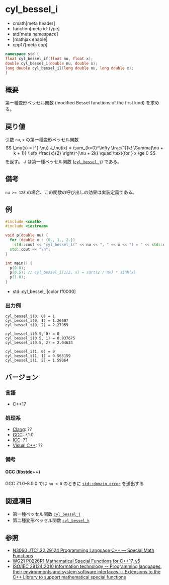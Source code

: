 # cyl_bessel_i
* cmath[meta header]
* function[meta id-type]
* std[meta namespace]
* [mathjax enable]
* cpp17[meta cpp]

```cpp
namespace std {
float cyl_bessel_if(float nu, float x);
double cyl_bessel_i(double nu, double x);
long double cyl_bessel_il(long double nu, long double x);
}
```

## 概要
第一種変形ベッセル関数 (modified Bessel functions of the first kind) を求める。


## 戻り値
引数 `nu`, `x` の第一種変形ベッセル関数
$$
I_\nu(x) = i^{-\nu} J_\nu(ix) = \sum_{k=0}^\infty \frac{1}{k! \Gamma(\nu + k + 1)} \left( \frac{x}{2} \right)^{\nu + 2k}
\quad \text{for } x \ge 0
$$
を返す。
$J$ は第一種ベッセル関数 ([`cyl_bessel_j`](cyl_bessel_j.md)) である。


## 備考
`nu >= 128` の場合、この関数の呼び出しの効果は実装定義である。


## 例
```cpp example
#include <cmath>
#include <iostream>

void p(double nu) {
  for (double x : {0., 1., 2.})
    std::cout << "cyl_bessel_i(" << nu << ", " << x << ") = " << std::cyl_bessel_i(nu, x) << "\n";
  std::cout << "\n";
}

int main() {
  p(0.0);
  p(0.5); // cyl_bessel_i(1/2, x) = sqrt(2 / πx) * sinh(x)
  p(1.0);
}
```
* std::cyl_bessel_i[color ff0000]

### 出力例
```
cyl_bessel_i(0, 0) = 1
cyl_bessel_i(0, 1) = 1.26607
cyl_bessel_i(0, 2) = 2.27959

cyl_bessel_i(0.5, 0) = 0
cyl_bessel_i(0.5, 1) = 0.937675
cyl_bessel_i(0.5, 2) = 2.04624

cyl_bessel_i(1, 0) = 0
cyl_bessel_i(1, 1) = 0.565159
cyl_bessel_i(1, 2) = 1.59064

```


## バージョン
### 言語
- C++17

### 処理系
- [Clang](/implementation.md#clang): ??
- [GCC](/implementation.md#gcc): 7.1.0
- [ICC](/implementation.md#icc): ??
- [Visual C++](/implementation.md#visual_cpp): ??


### 備考
#### GCC (libstdc++)
GCC 7.1.0–8.0.0 では `nu < 0` のときに [`std::domain_error`](/reference/stdexcept.md) を送出する


## 関連項目
* 第一種ベッセル関数 [`cyl_bessel_j`](cyl_bessel_j.md)
* 第二種変形ベッセル関数 [`cyl_bessel_k`](cyl_bessel_k.md)


## 参照
- [N3060 JTC1.22.29124 Programming Language C++ — Special Math Functions](http://www.open-std.org/jtc1/sc22/wg21/docs/papers/2010/n3060.pdf)
- [WG21 P0226R1 Mathematical Special Functions for C++17, v5](https://isocpp.org/files/papers/P0226R1.pdf)
- [ISO/IEC 29124:2010 Information technology -- Programming languages, their environments and system software interfaces -- Extensions to the C++ Library to support mathematical special functions](https://www.iso.org/standard/50511.html)
